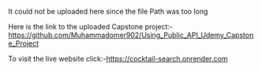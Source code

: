 It could not be uploaded here since the file Path was too long

Here is the link to the uploaded Capstone project:-https://github.com/Muhammadomer902/Using_Public_API_Udemy_Capstone_Project

To visit the live website click:-https://cocktail-search.onrender.com
